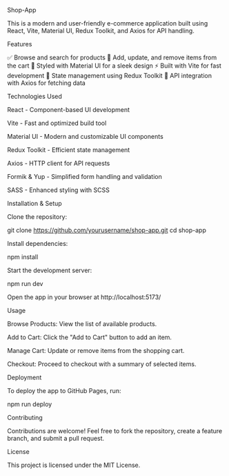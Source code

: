 Shop-App

This is a modern and user-friendly e-commerce application built using React, Vite, Material UI, Redux Toolkit, and Axios for API handling.

Features

✅ Browse and search for products
🛒 Add, update, and remove items from the cart
🎨 Styled with Material UI for a sleek design
⚡ Built with Vite for fast development
🔄 State management using Redux Toolkit
📡 API integration with Axios for fetching data

Technologies Used

React - Component-based UI development

Vite - Fast and optimized build tool

Material UI - Modern and customizable UI components

Redux Toolkit - Efficient state management

Axios - HTTP client for API requests

Formik & Yup - Simplified form handling and validation

SASS - Enhanced styling with SCSS

Installation & Setup

Clone the repository:

git clone https://github.com/yourusername/shop-app.git
cd shop-app

Install dependencies:

npm install

Start the development server:

npm run dev

Open the app in your browser at http://localhost:5173/

Usage

Browse Products: View the list of available products.

Add to Cart: Click the "Add to Cart" button to add an item.

Manage Cart: Update or remove items from the shopping cart.

Checkout: Proceed to checkout with a summary of selected items.

Deployment

To deploy the app to GitHub Pages, run:

npm run deploy

Contributing

Contributions are welcome! Feel free to fork the repository, create a feature branch, and submit a pull request.

License

This project is licensed under the MIT License.

